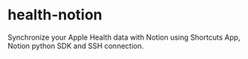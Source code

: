 # health-notion
Synchronize your Apple Health data with Notion using Shortcuts App, Notion python SDK and SSH connection.
